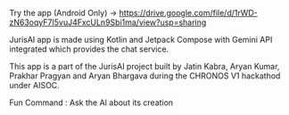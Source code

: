 Try the app (Android Only) -> https://drive.google.com/file/d/1rWD-zN63oqyF7I5vuJ4FxcULn9Sbi1ma/view?usp=sharing

JurisAI app is made using Kotlin and Jetpack Compose with Gemini API integrated which provides the chat service. 

This app is a part of the JurisAI project built by Jatin Kabra, Aryan Kumar, Prakhar Pragyan and Aryan Bhargava during the CHRONOS V1 hackathod under AISOC.

Fun Command : Ask the AI about its creation
